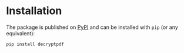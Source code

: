 # Installation

The package is published on [PyPI](https://pypi.org/project/decryptpdf/) and can be installed with `pip` (or any equivalent):

```bash
pip install decryptpdf
```
